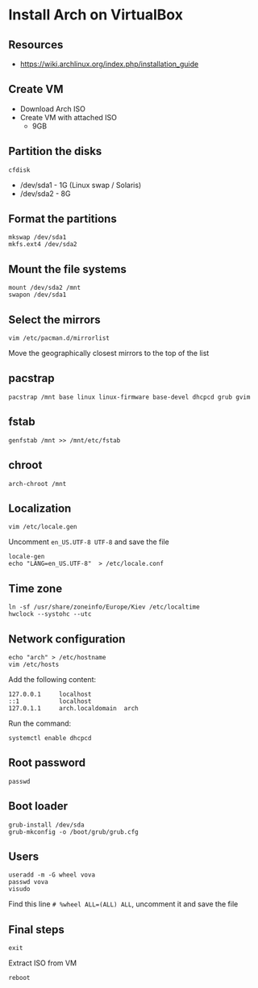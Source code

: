 # Install Arch on VirtualBox

## Resources
- https://wiki.archlinux.org/index.php/installation_guide

## Create VM
- Download Arch ISO
- Create VM with attached ISO
  - 9GB

## Partition the disks
```
cfdisk
```

- /dev/sda1 - 1G (Linux swap / Solaris)
- /dev/sda2 - 8G

## Format the partitions
```
mkswap /dev/sda1
mkfs.ext4 /dev/sda2
```

## Mount the file systems
```
mount /dev/sda2 /mnt
swapon /dev/sda1
```

## Select the mirrors
```
vim /etc/pacman.d/mirrorlist
```

Move the geographically closest mirrors to the top of the list

## pacstrap
```
pacstrap /mnt base linux linux-firmware base-devel dhcpcd grub gvim
```

## fstab
```
genfstab /mnt >> /mnt/etc/fstab
```

## chroot
```
arch-chroot /mnt
```

## Localization
```
vim /etc/locale.gen
```

Uncomment `en_US.UTF-8 UTF-8` and save the file

```
locale-gen
echo "LANG=en_US.UTF-8"  > /etc/locale.conf
```

## Time zone
```
ln -sf /usr/share/zoneinfo/Europe/Kiev /etc/localtime
hwclock --systohc --utc
```

## Network configuration
```
echo "arch" > /etc/hostname
vim /etc/hosts
```

Add the following content:

```
127.0.0.1	  localhost
::1		      localhost
127.0.1.1	  arch.localdomain	arch
```

Run the command:

```
systemctl enable dhcpcd
```

## Root password
```
passwd
```

## Boot loader
```
grub-install /dev/sda
grub-mkconfig -o /boot/grub/grub.cfg
```

## Users
```
useradd -m -G wheel vova
passwd vova
visudo
```

Find this line `# %wheel ALL=(ALL) ALL`, uncomment it and save the file

## Final steps
```
exit
```

Extract ISO from VM

```
reboot
```